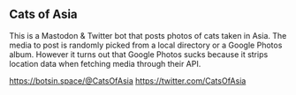 Cats of Asia
------------

This is a Mastodon & Twitter bot that posts photos of cats taken in Asia. The media to post is randomly picked from a
local directory or a Google Photos album. However it turns out that Google Photos sucks because it strips location data
when fetching media through their API.

https://botsin.space/@CatsOfAsia
https://twitter.com/CatsOfAsia
